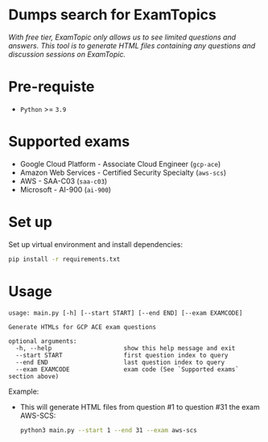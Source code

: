 # Dumps search for ExamTopics
*With free tier, ExamTopic only allows us to see limited questions and answers. This tool is to generate HTML files containing any questions and discussion sessions on ExamTopic.*

# Pre-requiste
- `Python` >= `3.9`

# Supported exams
- Google Cloud Platform - Associate Cloud Engineer (`gcp-ace`)
- Amazon Web Services - Certified Security Specialty (`aws-scs`)
- AWS - SAA-C03 (`saa-c03`)
- Microsoft - AI-900 (`ai-900`)

# Set up
Set up virtual environment and install dependencies:
```bash
pip install -r requirements.txt
```

# Usage
```
usage: main.py [-h] [--start START] [--end END] [--exam EXAMCODE]

Generate HTMLs for GCP ACE exam questions

optional arguments:
  -h, --help                    show this help message and exit
  --start START                 first question index to query
  --end END                     last question index to query
  --exam EXAMCODE               exam code (See `Supported exams` section above)
```

Example:

- This will generate HTML files from question #1 to question #31 the exam AWS-SCS:

    ```bash
    python3 main.py --start 1 --end 31 --exam aws-scs
    ```
